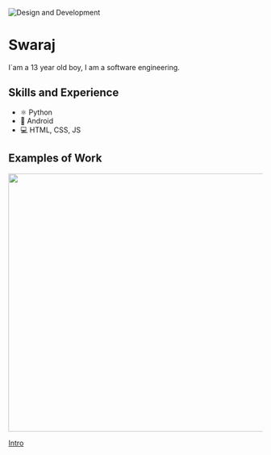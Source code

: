 ![Design and Development](https://cdn.corporatefinanceinstitute.com/assets/artificial-intelligence-1024x512.jpeg)


# Swaraj
I`am a 13 year old boy, I am a software engineering.

## Skills and Experience
* ⚛ Python
* 📱 Android
* 💻 HTML, CSS, JS

## Examples of Work
<img src="https://github.com/adriantwarog/adriantwarog/blob/master/covid19.gif" width="512" >

<a href = "https://www.youtube.com/watch?v=BUhvrKzqyuM">Intro</a>
